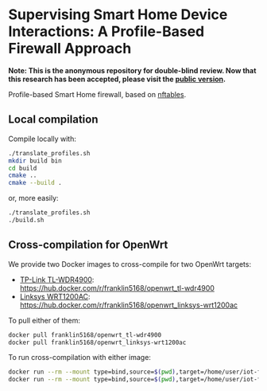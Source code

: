 # Supervising Smart Home Device Interactions: A Profile-Based Firewall Approach

**Note: This is the anonymous repository for double-blind review.
Now that this research has been accepted,
please visit the [public version](https://github.com/smart-home-network-security/smart-home-firewall).**

Profile-based Smart Home firewall, based on [nftables](https://wiki.nftables.org/wiki-nftables/index.php/Main_Page).


## Local compilation

Compile locally with:
```bash
./translate_profiles.sh
mkdir build bin
cd build
cmake ..
cmake --build .
```
or, more easily:
```bash
./translate_profiles.sh
./build.sh
```

## Cross-compilation for OpenWrt

We provide two Docker images to cross-compile for two OpenWrt targets:
- [TP-Link TL-WDR4900](https://openwrt.org/toh/tp-link/tl-wdr4900): https://hub.docker.com/r/franklin5168/openwrt_tl-wdr4900
- [Linksys WRT1200AC](https://openwrt.org/toh/linksys/wrt1200ac): https://hub.docker.com/r/franklin5168/openwrt_linksys-wrt1200ac

To pull either of them:
```bash
docker pull franklin5168/openwrt_tl-wdr4900
docker pull franklin5168/openwrt_linksys-wrt1200ac
```

To run cross-compilation with either image:
```bash
docker run --rm --mount type=bind,source=$(pwd),target=/home/user/iot-firewall -e ROUTER=tl-wdr4900 franklin5168/openwrt_tl-wdr4900
docker run --rm --mount type=bind,source=$(pwd),target=/home/user/iot-firewall -e ROUTER=linksys-wrt1200ac franklin5168/openwrt_linksys-wrt1200ac
```
